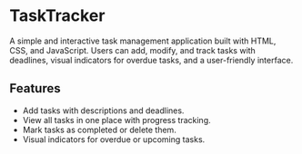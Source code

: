 # TaskTracker
A simple and interactive task management application built with HTML, CSS, and JavaScript. Users can add, modify, and track tasks with deadlines, visual indicators for overdue tasks, and a user-friendly interface.
## Features
- Add tasks with descriptions and deadlines.
- View all tasks in one place with progress tracking.
- Mark tasks as completed or delete them.
- Visual indicators for overdue or upcoming tasks.
